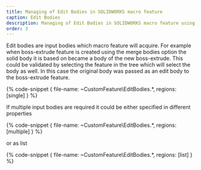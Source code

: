 ```yaml
---
title: Managing of Edit Bodies in SOLIDWORKS macro feature
caption: Edit Bodies
description: Managing of Edit Bodies in SOLIDWORKS macro feature using xCAD framework
order: 3
---
```

Edit bodies are input bodies which macro feature will acquire. For example when boss-extrude feature is created using the merge bodies option the solid body it is based on became a body of the new boss-extrude. This could be validated by selecting the feature in the tree which will select the body as well. In this case the original body was passed as an edit body to the boss-extrude feature.

{% code-snippet { file-name: ~CustomFeature\EditBodies.*, regions: [single] } %}

If multiple input bodies are required it could be either specified in different properties

{% code-snippet { file-name: ~CustomFeature\EditBodies.*, regions: [multiple] } %}

or as list

{% code-snippet { file-name: ~CustomFeature\EditBodies.*, regions: [list] } %}